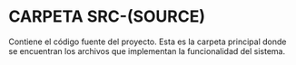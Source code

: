 # CARPETA SRC-(SOURCE)
Contiene el código fuente del proyecto. Esta es la carpeta principal donde se encuentran los archivos que implementan la funcionalidad del sistema.